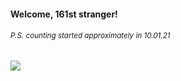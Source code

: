 #### Welcome, 161st stranger!

###### <sup>P.S. counting started approximately in 10.01.21</sup>

<img src="https://kraftwerk28.pp.ua/vcnt.png"></img>

